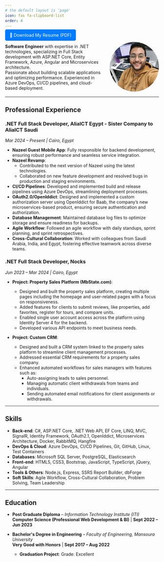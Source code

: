 ```yaml
---
# the default layout is 'page'
icon: fas fa-clipboard-list
order: 4
---
```


<!-- > Add Markdown syntax content to file `_tabs/about.md`{: .filepath } and it will show up on this page.
{: .prompt-tip }
 -->
<p>
  <a href="/assets/files/MohamedWardaCV.pdf" download style="padding: 10px 15px; background-color: #007bff; color: white; text-decoration: none; border-radius: 5px;">
    📄 Download My Resume (PDF)
  </a>
</p>
 <div style="display: flex; align-items: center;">
   <div style="flex: 2; padding-right: 20px;">
      <strong>Software Engineer</strong>
      with expertise in .NET technologies, specializing in Full Stack development with ASP.NET Core, Entity Framework, Azure, Angular and Microservices architecture. <br>
      Passionate about building scalable applications and optimizing performance. 
      Experienced in Azure DevOps, CI/CD pipelines, and cloud-based deployment.
   </div>
   <div style="flex: 1; position: relative; overflow: visible;"> <!-- Changed overflow to visible -->
     <img src="/assets/img/profile/aboutme.jpg" alt="Image" style="width: 100%; border-radius: 50%; transition: transform 0.3s; cursor: pointer;">
   </div>
 </div>
 
 <style>
   img {
     transition: transform 0.3s;
   }
 
   img:hover {
     transform: scale(1.1);
   }
 </style>
 
 ---


## Professional Experience

### .NET Full Stack Developer, AliaICT Egypt - Sister Company to AliaICT Saudi  
*Mar 2024 – Present | Cairo, Egypt*

- **Nazeel Guest Mobile App**: Fully responsible for backend development, ensuring robust performance and seamless service integration.
- **Nazeel Revamp**:  
  - Contributed to the next version of Nazeel using the latest technologies.
  - Collaborated on new feature development and resolved bugs in production and staging environments.
- **CI/CD Pipelines**: Developed and implemented build and release pipelines using Azure DevOps, streamlining deployment processes.
- **OAuth2.0/OpenIddict**: Designed and implemented a custom authorization server using OpenIddict for Baab, the company’s new microservices-based product, ensuring secure authentication and authorization.
- **Database Management**: Maintained database log files to optimize storage and ensure readiness for backups.
- **Agile Workflow**: Followed an agile workflow with daily standups, sprint planning, and sprint retrospectives.
- **Cross-Cultural Collaboration**: Worked with colleagues from Saudi Arabia, India, and Egypt, fostering effective teamwork across diverse teams.

### .NET Full Stack Developer, Nocks  
*Jun 2023 – Mar 2024 | Cairo, Egypt*

- **Project: Property Sales Platform (MbState.com)**:  
  - Designed and built the property sales platform, creating multiple pages including the homepage and user-related pages with a focus on responsiveness.
  - Added features for clients to submit reviews, like properties, add favorites, register for tours, and compare units.
  - Enabled single user account access across the platform using Identity Server 4 for the backend.
  - Developed various API endpoints to meet business needs.

- **Project: Custom CRM**:  
  - Designed and built a CRM system linked to the property sales platform to streamline client management processes.
  - Addressed essential CRM requirements for a property sales company.
  - Enhanced automated workflows for sales managers with features such as:
    - Auto-assigning leads to sales personnel.
    - Managing automatic client withdrawals from teams and individuals.
    - Sending automated email notifications for client assignments or withdrawals.


-----------------------------------------------------------------------------------------

## Skills

- **Back-end**: C#, ASP.NET Core, .NET Web API, EF Core, LINQ, MVC, SignalR, Identity Framework, OAuth2.1, OpenIddict, Microservices Architecture, Docker, RabbitMQ, Hangfire  
- **DevOps & Cloud**: Azure DevOps, CI/CD Pipelines, Git, GitHub, Linux, Test Containers  
- **Databases**: Microsoft SQL Server, PostgreSQL, Elasticsearch  
- **Front-end**: HTML5, CSS3, Bootstrap, JavaScript, TypeScript, jQuery, Angular  
- **Tools & Others**: Node.js, Express, SSRS Report Builder, dbForge  
- **Soft Skills**: Agile Workflow, Cross-Cultural Collaboration, Problem Solving, Team Leadership



-----------------------------------------------------------------------------------------

## Education

- **Post Graduate Diploma** – *Information Technology Institute (ITI)*  
  **Computer Science (Professional Web Development & BI)** | **Sept 2022 – Jun 2023**

- **Bachelor's Degree in Engineering** – *Faculty of Engineering, Mansoura University*  
  **Very Good with Honors** | **Sept 2017 – Aug 2022**  
  - **Graduation Project**: Grade: Excellent



